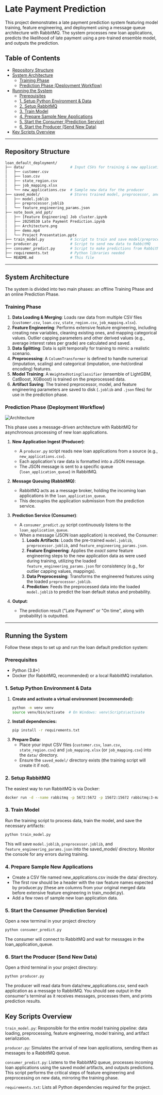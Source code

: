 # Late Payment Prediction
This project demonstrates a late payment prediction system featuring model training, feature engineering, and deployment using a message queue architecture with RabbitMQ. The system processes new loan applications, predicts the likelihood of late payment using a pre-trained ensemble model, and outputs the prediction.
## Table of Contents

* [Repository Structure](#repository-structure)
* [System Architecture](#system-architecture)
    * [Training Phase](#training-phase)
    * [Prediction Phase (Deployment Workflow)](#prediction-phase-deployment-workflow)
* [Running the System](#running-the-system)
    * [Prerequisites](#prerequisites)
    * [1. Setup Python Environment & Data](#1-setup-python-environment--data)
    * [2. Setup RabbitMQ](#2-setup-rabbitmq)
    * [3. Train Model](#3-train-model)
    * [4. Prepare Sample New Applications](#4-prepare-sample-new-applications)
    * [5. Start the Consumer (Prediction Service)](#5-start-the-consumer-prediction-service)
    * [6. Start the Producer (Send New Data)](#6-start-the-producer-send-new-data)
* [Key Scripts Overview](#key-scripts-overview)

---

## Repository Structure

```bash
loan_default_deployment/
├── data/                     # Input CSVs for training & new applications
│   ├── customer.csv
│   ├── loan.csv
│   ├── state_region.csv
│   ├── job_mapping.xlsx      
│   └── new_applications.csv  # Sample new data for the producer
├── saved_model/              # Stores trained model, preprocessor, and params
│   ├── model.joblib
│   ├── preprocessor.joblib
│   └── feature_engineering_params.json
├── note_book_and_ppt/
│   ├── [Feature Engineering] Job cluster.ipynb
│   ├── 20250530 Late Payment Prediction.ipynb
│   ├── Architecture.png
│   ├── demo.mp4
│   └── Project Presentation.pptx
├── train_model.py            # Script to train and save model/preprocessor
├── producer.py               # Script to send new data to RabbitMQ
├── consumer_predict.py       # Script to make predictions from RabbitMQ data
├── requirements.txt          # Python libraries needed
└── README.md                 # This file
```
---

## System Architecture

The system is divided into two main phases: an offline Training Phase and an online Prediction Phase.

### Training Phase

1.  **Data Loading & Merging**: Loads raw data from multiple CSV files (`customer.csv`, `loan.csv`, `state_region.csv`, `job_mapping.xlsx`).
2.  **Feature Engineering**: Performs extensive feature engineering, including creating new variables, cleaning existing ones, and mapping categorical values. Outlier capping parameters and other derived values (e.g., average interest rates per grade) are calculated and saved.
3.  **Data Splitting**: Data is split temporally for training to mimic a realistic scenario.
4.  **Preprocessing**: A `ColumnTransformer` is defined to handle numerical (imputation, scaling) and categorical (imputation, one-hot/ordinal encoding) features.
5.  **Model Training**: A `WeightedVotingClassifier` (ensemble of LightGBM, CatBoost, XGBoost) is trained on the preprocessed data.
6.  **Artifact Saving**: The trained preprocessor, model, and feature engineering parameters are saved to disk (`.joblib` and `.json` files) for use in the prediction phase.

### Prediction Phase (Deployment Workflow)

![Architecture](https://github.com/user-attachments/assets/95b58570-075c-4851-aedd-ec458b5176d4)

This phase uses a message-driven architecture with RabbitMQ for asynchronous processing of new loan applications.

1.  **New Application Ingest (Producer)**:
    * A `producer.py` script reads new loan applications from a source (e.g., `new_applications.csv`).
    * Each application's raw data is formatted into a JSON message.
    * The JSON message is sent to a specific queue (`loan_application_queue`) in RabbitMQ.

2.  **Message Queuing (RabbitMQ)**:
    * RabbitMQ acts as a message broker, holding the incoming loan applications in the `loan_application_queue`.
    * This decouples the application submission from the prediction service.

3.  **Prediction Service (Consumer)**:
    * A `consumer_predict.py` script continuously listens to the `loan_application_queue`.
    * When a message (JSON loan application) is received, the Consumer:
        1.  **Loads Artifacts**: Loads the pre-trained `model.joblib`, `preprocessor.joblib`, and `feature_engineering_params.json`.
        2.  **Feature Engineering**: Applies the *exact same* feature engineering steps to the new application data as were used during training, utilizing the loaded `feature_engineering_params.json` for consistency (e.g., for outlier capping values, mappings).
        3.  **Data Preprocessing**: Transforms the engineered features using the loaded `preprocessor.joblib`.
        4.  **Prediction**: Feeds the preprocessed data into the loaded `model.joblib` to predict the loan default status and probability.

4.  **Output**:
    * The prediction result ("Late Payment" or "On time", along with probability) is outputted.

---

## Running the System

Follow these steps to set up and run the loan default prediction system:

### Prerequisites

* Python (3.8+)
* Docker (for RabbitMQ, recommended) or a local RabbitMQ installation.

### 1. Setup Python Environment & Data

1.  **Create and activate a virtual environment (recommended):**
    ```bash
    python -m venv venv
    source venv/bin/activate  # On Windows: venv\Scripts\activate
    ```
2.  **Install dependencies:**
    ```bash
    pip install -r requirements.txt
    ```
3.  **Prepare Data:**
    * Place your input CSV files (`customer.csv`, `loan.csv`, `state_region.csv`) and `job_mapping.xlsx` (or `job_mapping.csv`) into the `data/` directory.
    * Ensure the `saved_model/` directory exists (the training script will create it if not).

### 2. Setup RabbitMQ

The easiest way to run RabbitMQ is via Docker:
```bash
docker run -d --name rabbitmq -p 5672:5672 -p 15672:15672 rabbitmq:3-management
```
### 3. Train Model

Run the training script to process data, train the model, and save the necessary artifacts:
```bash
python train_model.py
```
This will save `model.joblib`, `preprocessor.joblib`, and `feature_engineering_params.json` into the saved_model/ directory.
Monitor the console for any errors during training.

### 4. Prepare Sample New Applications

- Create a CSV file named new_applications.csv inside the data/ directory.
- The first row should be a header with the raw feature names expected by producer.py (these are columns from your original merged data before extensive feature engineering in train_model.py).
- Add a few rows of sample new loan application data.
 
### 5. Start the Consumer (Prediction Service)

Open a new terminal in your project directory
```bash
python consumer_predict.py
```
The consumer will connect to RabbitMQ and wait for messages in the loan_application_queue.

### 6. Start the Producer (Send New Data)

Open a third terminal in your project directory:
```bash
python producer.py
```
The producer will read data from data/new_applications.csv, send each application as a message to RabbitMQ.
You should see output in the consumer's terminal as it receives messages, processes them, and prints prediction results.

## Key Scripts Overview

`train_model.py`: Responsible for the entire model training pipeline: data loading, preprocessing, feature engineering, model training, and artifact serialization.

`producer.py`: Simulates the arrival of new loan applications, sending them as messages to a RabbitMQ queue.

`consumer_predict.py`: Listens to the RabbitMQ queue, processes incoming loan applications using the saved model artifacts, and outputs predictions. This script performs the critical steps of feature engineering and preprocessing on new data, mirroring the training phase.

`requirements.txt`: Lists all Python dependencies required for the project.
